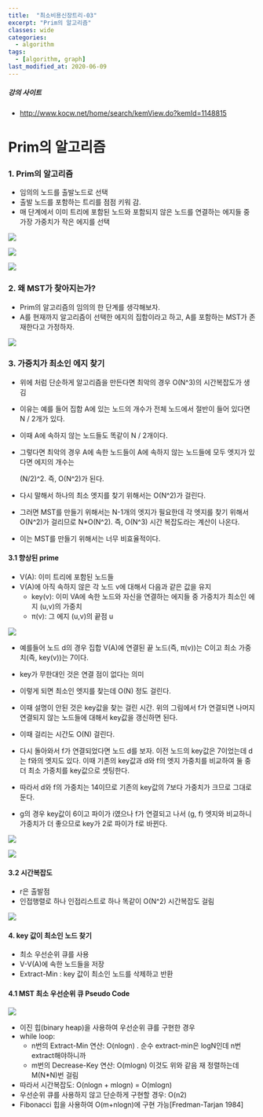 ```yaml
---
title:  "최소비용신장트리-03"
excerpt: "Prim의 알고리즘"
classes: wide
categories:
  - algorithm
tags:
  - [algorithm, graph]
last_modified_at: 2020-06-09
---
```




##### 강의 사이트

* http://www.kocw.net/home/search/kemView.do?kemId=1148815



# Prim의 알고리즘

### 1. Prim의 알고리즘

* 임의의 노드를 출발노드로 선택 
* 출발 노드를 포함하는 트리를 점점 키워 감. 
* 매 단계에서 이미 트리에 포함된 노드와 포함되지 않은 노드를 연결하는 에지들 중 가장 가중치가 작은 에지를 선택

![]({{site.url}}/assets/images/algo180.PNG)

![]({{site.url}}/assets/images/algo181.PNG)

![]({{site.url}}/assets/images/algo182.PNG)



### 2. 왜 MST가 찾아지는가?

* Prim의 알고리즘의 임의의 한 단계를 생각해보자. 
* A를 현재까지 알고리즘이 선택한 에지의 집합이라고 하고, A를 포함하는 MST가 존재한다고 가정하자.

![]({{site.url}}/assets/images/algo183.PNG)



### 3. 가중치가 최소인 에지 찾기

* 위에 처럼 단순하게 알고리즘을 만든다면 최악의 경우 O(N^3)의 시간복잡도가 생김

* 이유는 예를 들어 집합 A에 있는 노드의 개수가 전체  노드에서 절반이 들어 있다면 N / 2개가 있다.

* 이때 A에 속하지 않는 노드들도 똑같이 N / 2개이다.

* 그렇다면 최악의 경우 A에 속한 노드들이 A에 속하지 않는 노드들에 모두 엣지가 있다면 에지의 개수는

  (N/2)^2. 즉, O(N^2)가 된다.

* 다시 말해서 하나의 최소 엣지를 찾기 위해서는 O(N^2)가 걸린다.

* 그러면 MST를 만들기 위해서는 N-1개의 엣지가 필요한데 각 엣지를 찾기 위해서 O(N^2)가 걸리므로 N*O(N^2). 즉, O(N^3) 시간 복잡도라는 계산이 나온다.

* 이는 MST를 만들기 위해서는 너무 비효율적이다.

  

#### 3.1 향상된 prime

* V(A): 이미 트리에 포함된 노드들 
* V(A)에 아직 속하지 않은 각 노드 v에 대해서 다음과 같은 값을 유지 
  * key(v): 이미 VA에 속한 노드와 자신을 연결하는 에지들 중 가중치가 최소인 에지 (u,v)의 가중치 
  * π(v): 그 에지 (u,v)의 끝점 u

![]({{site.url}}/assets/images/algo184.PNG)

* 예를들어 노드 d의 경우 집합 V(A)에 연결된 끝 노드(즉, π(v))는 C이고 최소 가중치(즉, key(v))는 7이다.
* key가 무한대인 것은 연결 점이 없다는 의미

* 이렇게 되면 최소인 엣지를 찾는데 O(N) 정도 걸린다.
* 이때 설명이 안된 것은 key값을 찾는 걸린 시간. 위의 그림에서 f가 연결되면 나머지 연결되지 않는 노드들에 대해서 key값을 갱신하면 된다. 
* 이때 걸리는 시간도 O(N) 걸린다.
* 다시 돌아와서 f가 연결되었다면 노드 d를 보자. 이전 노드의 key값은 7이었는데 d는 f와의 엣지도 있다. 이때 기존의 key값과 d와 f의 엣지 가중치를 비교하여 둘 중 더 최소 가중치를 key값으로 셋팅한다.
* 따라서 d와 f의 가중치는 14이므로 기존의 key값의 7보다 가중치가 크므로 그대로 둔다.
* g의 경우 key값이 6이고 파이가 i였으나 f가 연결되고 나서 (g, f) 엣지와 비교하니 가중치가 더 좋으므로 key가 2로 파이가 f로 바뀐다.

![]({{site.url}}/assets/images/algo185.PNG)

![]({{site.url}}/assets/images/algo186.PNG)



#### 3.2 시간복잡도

* r은 출발점
* 인접행렬로 하나 인접리스트로 하나 똑같이 O(N^2) 시간복잡도 걸림

![]({{site.url}}/assets/images/algo187.PNG)



#### 4. key 값이 최소인 노드 찾기

* 최소 우선순위 큐를 사용
* V-V(A)에 속한 노드들을 저장
* Extract-Min : key 값이 최소인 노드를 삭제하고 반환



#### 4.1 MST 최소 우선순위 큐 Pseudo Code

![]({{site.url}}/assets/images/algo188.PNG)

* 이진 힙(binary heap)을 사용하여 우선순위 큐를 구현한 경우 
* while loop: 
  * n번의 Extract-Min 연산: O(nlogn) . 순수 extract-min은 logN인데 n번 extract해야하니까
  * m번의 Decrease-Key 연산: O(mlogn)  이것도 위와 같음 재 정렬하는데 M(N*N)번 걸림
* 따라서 시간복잡도: O(nlogn + mlogn) = O(mlogn) 
* 우선순위 큐를 사용하지 않고 단순하게 구현할 경우: O(n2) 
* Fibonacci 힙을 사용하여 O(m+nlogn)에 구현 가능[Fredman-Tarjan 1984]

